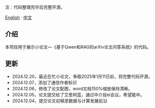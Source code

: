 
注：代码整理完毕后完整开源。

[English](./README.md) · [中文](./README.zh-CN.md)

## 介绍

本项目用于展示小论文—《基于Qwen和RAG的arXiv论文问答系统》的代码。

## 更新

- 2024.12.20，最近在忙小论文，争取2025年1月11日前，将完整代码开源。
- 2024.12.07，添加了通信作者标识
- 2024.12.06，修改了论文配图，word文档150%缩放保持清晰。
- 2024.12.05，论文提交给了艾思柯蓝，通过中介投ei会议，希望能中。
- 2024.12.04，提交论文初稿至数据与计算发展前沿

